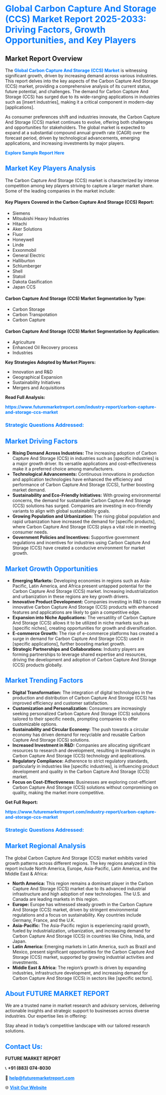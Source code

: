 <h1 style="color: #007BFF;">Global Carbon Capture And Storage (CCS) Market Report 2025-2033: Driving Factors, Growth Opportunities, and Key Players</h1>

<section id="overview">
<h2>Market Report Overview</h2>
<p>The <a href="https://www.futuremarketreport.com/industry-report/carbon-capture-and-storage-ccs-market" style="color: #007BFF; text-decoration: none;"><strong>Global Carbon Capture And Storage (CCS) Market</strong></a> is witnessing significant growth, driven by increasing demand across various industries. This report delves into the key aspects of the Carbon Capture And Storage (CCS) market, providing a comprehensive analysis of its current status, future potential, and challenges. The demand for Carbon Capture And Storage (CCS) has surged due to its wide-ranging applications in industries such as [insert industries], making it a critical component in modern-day [applications].</p>
<p>As consumer preferences shift and industries innovate, the Carbon Capture And Storage (CCS) market continues to evolve, offering both challenges and opportunities for stakeholders. The global market is expected to expand at a substantial compound annual growth rate (CAGR) over the forecast period, driven by technological advancements, emerging applications, and increasing investments by major players.</p>
</section>

<section id="overview">
<p><a href="https://www.futuremarketreport.com/request-sample/reportId=97637" style="color: #007BFF; text-decoration: none;"><strong>Explore Sample Report Here</strong></a></p>
</section>

<section id="key-players">
<h2 style="color: #007BFF;">Market Key Players Analysis</h2>
<p>The Carbon Capture And Storage (CCS) market is characterized by intense competition among key players striving to capture a larger market share. Some of the leading companies in the market include:</p>
<h4>Key Players Covered in the Carbon Capture And Storage (CCS) Report:</h4>
<ul><li>Siemens</li><li>Mitsubishi Heavy Industries</li><li>Hitachi</li><li>Aker Solutions</li><li>Fluor</li><li>Honeywell</li><li>Linde</li><li>Exxonmobil</li><li>General Electric</li><li>Halliburton</li><li>Schlumberger</li><li>Shell</li><li>Statoil</li><li>Dakota Gasification</li><li>Japan CCS</li></ul>
<h4>Carbon Capture And Storage (CCS) Market Segmentation by Type:</h4>
<ul><li>Carbon Storage</li><li>Carbon Transpotation</li><li>Carbon Capture</li></ul>

<h4>Carbon Capture And Storage (CCS) Market Segmentation by Application:</h4>
<ul><li>Agriculture</li><li>Enhanced Oil Recovery process</li><li>Industries</li></ul>
<p><strong>Key Strategies Adopted by Market Players:</strong></p>
<ul>
<li>Innovation and R&D</li>
<li>Geographical Expansion</li>
<li>Sustainability Initiatives</li>
<li>Mergers and Acquisitions</li>
</ul>
</section>

<section>
<p><strong>Read Full Analysis: </strong></p><a href="https://www.futuremarketreport.com/industry-report/carbon-capture-and-storage-ccs-market" style="color: #007BFF; text-decoration: none;"><strong>https://www.futuremarketreport.com/industry-report/carbon-capture-and-storage-ccs-market</strong></a>
<h3 style="color: #007BFF;">Strategic Questions Addressed:</h3>
</section>

<section id="driving-factors">
<h2 style="color: #007BFF;">Market Driving Factors</h2>
<ul>
<li><strong>Rising Demand Across Industries:</strong> The increasing adoption of Carbon Capture And Storage (CCS) in industries such as [specific industries] is a major growth driver. Its versatile applications and cost-effectiveness make it a preferred choice among manufacturers.</li>
<li><strong>Technological Advancements:</strong> Continuous innovations in production and application technologies have enhanced the efficiency and performance of Carbon Capture And Storage (CCS), further boosting market demand.</li>
<li><strong>Sustainability and Eco-Friendly Initiatives:</strong> With growing environmental concerns, the demand for sustainable Carbon Capture And Storage (CCS) solutions has surged. Companies are investing in eco-friendly variants to align with global sustainability goals.</li>
<li><strong>Growing Population and Urbanization:</strong> The rising global population and rapid urbanization have increased the demand for [specific products], where Carbon Capture And Storage (CCS) plays a vital role in meeting consumer needs.</li>
<li><strong>Government Policies and Incentives:</strong> Supportive government regulations and incentives for industries using Carbon Capture And Storage (CCS) have created a conducive environment for market growth.</li>
</ul>
</section>

<section id="growth-opportunities">
<h2 style="color: #007BFF;">Market Growth Opportunities</h2>
<ul>
<li><strong>Emerging Markets:</strong> Developing economies in regions such as Asia-Pacific, Latin America, and Africa present untapped potential for the Carbon Capture And Storage (CCS) market. Increasing industrialization and urbanization in these regions are key growth drivers.</li>
<li><strong>Innovative Product Development:</strong> Companies investing in R&D to create innovative Carbon Capture And Storage (CCS) products with enhanced features and applications are likely to gain a competitive edge.</li>
<li><strong>Expansion into Niche Applications:</strong> The versatility of Carbon Capture And Storage (CCS) allows it to be utilized in niche markets such as [specific niches], creating opportunities for growth and diversification.</li>
<li><strong>E-commerce Growth:</strong> The rise of e-commerce platforms has created a surge in demand for Carbon Capture And Storage (CCS) used in [specific applications], further boosting market growth.</li>
<li><strong>Strategic Partnerships and Collaborations:</strong> Industry players are forming partnerships to leverage shared expertise and resources, driving the development and adoption of Carbon Capture And Storage (CCS) products globally.</li>
</ul>
</section>

<section id="trending-factors">
<h2 style="color: #007BFF;">Market Trending Factors</h2>
<ul>
<li><strong>Digital Transformation:</strong> The integration of digital technologies in the production and distribution of Carbon Capture And Storage (CCS) has improved efficiency and customer satisfaction.</li>
<li><strong>Customization and Personalization:</strong> Consumers are increasingly seeking personalized Carbon Capture And Storage (CCS) solutions tailored to their specific needs, prompting companies to offer customizable options.</li>
<li><strong>Sustainability and Circular Economy:</strong> The push towards a circular economy has driven demand for recyclable and reusable Carbon Capture And Storage (CCS) solutions.</li>
<li><strong>Increased Investment in R&D:</strong> Companies are allocating significant resources to research and development, resulting in breakthroughs in Carbon Capture And Storage (CCS) technology and applications.</li>
<li><strong>Regulatory Compliance:</strong> Adherence to strict regulatory standards, particularly in industries like [specific industries], is influencing product development and quality in the Carbon Capture And Storage (CCS) market.</li>
<li><strong>Focus on Cost-Effectiveness:</strong> Businesses are exploring cost-efficient Carbon Capture And Storage (CCS) solutions without compromising on quality, making the market more competitive.</li>
</ul>
</section>

<section>
<p><strong>Get Full Report: </strong></p><a href="https://www.futuremarketreport.com/industry-report/carbon-capture-and-storage-ccs-market" style="color: #007BFF; text-decoration: none;"><strong>https://www.futuremarketreport.com/industry-report/carbon-capture-and-storage-ccs-market</strong></a>
<h3 style="color: #007BFF;">Strategic Questions Addressed:</h3>
</section>


<section id="regional-analysis">
<h2 style="color: #007BFF;">Market Regional Analysis</h2>
<p>The global Carbon Capture And Storage (CCS) market exhibits varied growth patterns across different regions. The key regions analyzed in this report include North America, Europe, Asia-Pacific, Latin America, and the Middle East & Africa:</p>
<ul>
<li><strong>North America:</strong> This region remains a dominant player in the Carbon Capture And Storage (CCS) market due to its advanced industrial infrastructure and high adoption of new technologies. The U.S. and Canada are leading markets in this region.</li>
<li><strong>Europe:</strong> Europe has witnessed steady growth in the Carbon Capture And Storage (CCS) market, driven by stringent environmental regulations and a focus on sustainability. Key countries include Germany, France, and the U.K.</li>
<li><strong>Asia-Pacific:</strong> The Asia-Pacific region is experiencing rapid growth, fueled by industrialization, urbanization, and increasing demand for Carbon Capture And Storage (CCS) in countries like China, India, and Japan.</li>
<li><strong>Latin America:</strong> Emerging markets in Latin America, such as Brazil and Mexico, present significant opportunities for the Carbon Capture And Storage (CCS) market, supported by growing industrial activities and investments.</li>
<li><strong>Middle East & Africa:</strong> The region’s growth is driven by expanding industries, infrastructure development, and increasing demand for Carbon Capture And Storage (CCS) in sectors like [specific sectors].</li>
</ul>
</section>

<footer>
<h2 style="color: #007BFF;">About FUTURE MARKET REPORT</h2>
<p>We are a trusted name in market research and advisory services, delivering actionable insights and strategic support to businesses across diverse industries. Our expertise lies in offering:</p>

<p>Stay ahead in today’s competitive landscape with our tailored research solutions.</p>

<h2 style="color: #007BFF;">Contact Us:</h2>
<p><strong>FUTURE MARKET REPORT</strong></p>
<p>📞 <strong>+91 (883) 074-8030</strong></p>
<p>📧 <strong><a href="mailto:help@futuremarketreport.com" style="color: #007BFF;">help@futuremarketreport.com</a></strong></p>
<p>🌐 <strong><a href="https://www.futuremarketreport.com/" style="color: #007BFF;">Visit Our Website</a></strong></p>
</footer>
